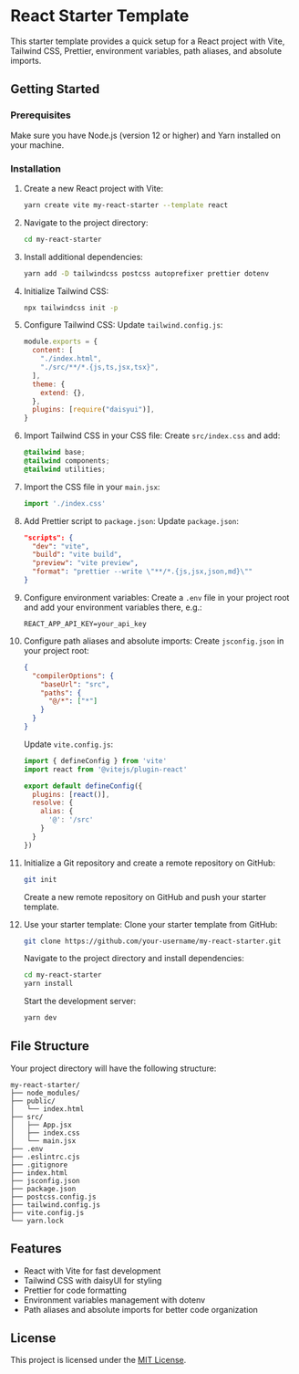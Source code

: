 # React Starter Template

This starter template provides a quick setup for a React project with Vite, Tailwind CSS, Prettier, environment variables, path aliases, and absolute imports.

## Getting Started

### Prerequisites

Make sure you have Node.js (version 12 or higher) and Yarn installed on your machine.

### Installation

1. Create a new React project with Vite:
   ```bash
   yarn create vite my-react-starter --template react
   ```

2. Navigate to the project directory:
   ```bash
   cd my-react-starter
   ```

3. Install additional dependencies:
   ```bash
   yarn add -D tailwindcss postcss autoprefixer prettier dotenv
   ```

4. Initialize Tailwind CSS:
   ```bash
   npx tailwindcss init -p
   ```

5. Configure Tailwind CSS:
   Update `tailwind.config.js`:
   ```javascript
   module.exports = {
     content: [
       "./index.html",
       "./src/**/*.{js,ts,jsx,tsx}",
     ],
     theme: {
       extend: {},
     },
     plugins: [require("daisyui")],
   }
   ```

6. Import Tailwind CSS in your CSS file:
   Create `src/index.css` and add:
   ```css
   @tailwind base;
   @tailwind components;
   @tailwind utilities;
   ```

7. Import the CSS file in your `main.jsx`:
   ```javascript
   import './index.css'
   ```

8. Add Prettier script to `package.json`:
   Update `package.json`:
   ```json
   "scripts": {
     "dev": "vite",
     "build": "vite build",
     "preview": "vite preview",
     "format": "prettier --write \"**/*.{js,jsx,json,md}\""
   }
   ```

9. Configure environment variables:
   Create a `.env` file in your project root and add your environment variables there, e.g.:
   ```
   REACT_APP_API_KEY=your_api_key
   ```

10. Configure path aliases and absolute imports:
    Create `jsconfig.json` in your project root:
    ```json
    {
      "compilerOptions": {
        "baseUrl": "src",
        "paths": {
          "@/*": ["*"]
        }
      }
    }
    ```
    Update `vite.config.js`:
    ```javascript
    import { defineConfig } from 'vite'
    import react from '@vitejs/plugin-react'

    export default defineConfig({
      plugins: [react()],
      resolve: {
        alias: {
          '@': '/src'
        }
      }
    })
    ```

11. Initialize a Git repository and create a remote repository on GitHub:
    ```bash
    git init
    ```
    Create a new remote repository on GitHub and push your starter template.

12. Use your starter template:
    Clone your starter template from GitHub:
    ```bash
    git clone https://github.com/your-username/my-react-starter.git
    ```
    Navigate to the project directory and install dependencies:
    ```bash
    cd my-react-starter
    yarn install
    ```
    Start the development server:
    ```bash
    yarn dev
    ```

## File Structure

Your project directory will have the following structure:

```
my-react-starter/
├── node_modules/
├── public/
│   └── index.html
├── src/
│   ├── App.jsx
│   ├── index.css
│   └── main.jsx
├── .env
├── .eslintrc.cjs
├── .gitignore
├── index.html
├── jsconfig.json
├── package.json
├── postcss.config.js
├── tailwind.config.js
├── vite.config.js
└── yarn.lock
```

## Features

- React with Vite for fast development
- Tailwind CSS with daisyUI for styling
- Prettier for code formatting
- Environment variables management with dotenv
- Path aliases and absolute imports for better code organization

## License

This project is licensed under the [MIT License](LICENSE).
